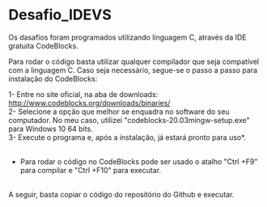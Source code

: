 # Desafio_IDEVS

Os dasafios foram programados utilizando linguagem C, através da IDE gratuita CodeBlocks. <br/>

Para rodar o código basta utilizar qualquer compilador que seja compatível com a linguagem C. Caso seja necessário, segue-se o passo a passo para instalação do CodeBlocks: <br/>

1- Entre no site oficial, na aba de downloads: http://www.codeblocks.org/downloads/binaries/ <br/>
2- Selecione a opção que melhor se enquadra no software do seu computador. No meu caso, utilizei "codeblocks-20.03mingw-setup.exe" para Windows 10 64 bits.<br/>
3- Execute o programa e, após a instalação, já estará pronto para uso*.<br/>
<br/>
* Para rodar o código no CodeBlocks pode ser usado o atalho "Ctrl +F9" para compilar e "Ctrl +F10" para executar.<br/>
<br/>
A seguir, basta copiar o código do repositório do Github e executar. 
